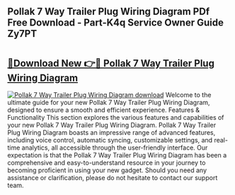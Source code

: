 ## Pollak 7 Way Trailer Plug Wiring Diagram PDf Free Download - Part-K4q Service Owner Guide Zy7PT

# <h2><a href="http://dfh718.blite.top/?on=Pollak+7+Way+Trailer+Plug+Wiring+Diagram">🔗Download New 👉🔴 Pollak 7 Way Trailer Plug Wiring Diagram</a></h2>

[![Pollak 7 Way Trailer Plug Wiring Diagram download](https://i.imgur.com/lujVjoI.png)](http://dfh718.blite.top/?on=Pollak+7+Way+Trailer+Plug+Wiring+Diagram)
Welcome to the ultimate guide for your new Pollak 7 Way Trailer Plug Wiring Diagram, designed to ensure a smooth and efficient experience. Features & Functionality This section explores the various features and capabilities of your new Pollak 7 Way Trailer Plug Wiring Diagram. Pollak 7 Way Trailer Plug Wiring Diagram boasts an impressive range of advanced features, including voice control, automatic syncing, customizable settings, and real-time analytics, all accessible through the user-friendly interface. Our expectation is that the Pollak 7 Way Trailer Plug Wiring Diagram has been a comprehensive and easy-to-understand resource in your journey to becoming proficient in using your new gadget. Should you need any assistance or clarification, please do not hesitate to contact our support team.
